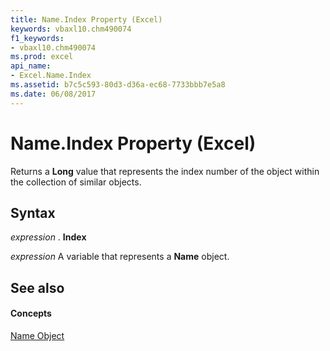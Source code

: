 ```yaml
---
title: Name.Index Property (Excel)
keywords: vbaxl10.chm490074
f1_keywords:
- vbaxl10.chm490074
ms.prod: excel
api_name:
- Excel.Name.Index
ms.assetid: b7c5c593-80d3-d36a-ec68-7733bbb7e5a8
ms.date: 06/08/2017
---
```



# Name.Index Property (Excel)

Returns a  **Long** value that represents the index number of the object within the collection of similar objects.


## Syntax

 _expression_ . **Index**

 _expression_ A variable that represents a **Name** object.


## See also


#### Concepts


[Name Object](Excel.Name.md)

